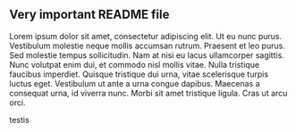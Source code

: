 ## Very important README file

Lorem ipsum dolor sit amet, consectetur adipiscing elit. Ut eu nunc purus. Vestibulum molestie neque mollis accumsan rutrum. Praesent et leo purus. Sed molestie tempus sollicitudin. Nam at nisi eu lacus ullamcorper sagittis. Nunc volutpat enim dui, et commodo nisl mollis vitae. Nulla tristique faucibus imperdiet. Quisque tristique dui urna, vitae scelerisque turpis luctus eget. Vestibulum ut ante a urna congue dapibus. Maecenas a consequat urna, id viverra nunc. Morbi sit amet tristique ligula. Cras ut arcu orci.

testis